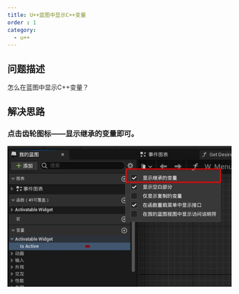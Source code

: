```yaml
---
title: U++蓝图中显示C++变量
order : 1
category:
  - u++
---
```


## 问题描述

<ChatMessage avatar="../../../assets/emoji/kclr.png" :avatarWidth="40">
怎么在蓝图中显示C++变量？
</ChatMessage>

## 解决思路

### 点击齿轮图标——显示继承的变量即可。

![](assets%2Fcppvar.jpg)